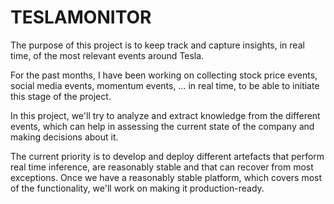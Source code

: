 # TESLAMONITOR
The purpose of this project is to keep track and capture insights, in real time, of the most relevant events around Tesla. 

For the past months, I have been working on collecting stock price events, social media events, momentum events, ... in real time, to be able to initiate this stage of the project. 

In this project, we'll try to analyze and extract knowledge from the different events, which can help in assessing the current state of the company and making decisions about it.

The current priority is to develop and deploy different artefacts that perform real time inference, are reasonably stable and that can recover from most exceptions. Once we have a reasonably stable platform, which covers most of the functionality, we'll work on making it production-ready.
